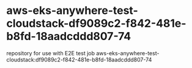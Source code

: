# aws-eks-anywhere-test-cloudstack-df9089c2-f842-481e-b8fd-18aadcddd807-74
repository for use with E2E test job aws-eks-anywhere-test-cloudstack:df9089c2-f842-481e-b8fd-18aadcddd807-74
